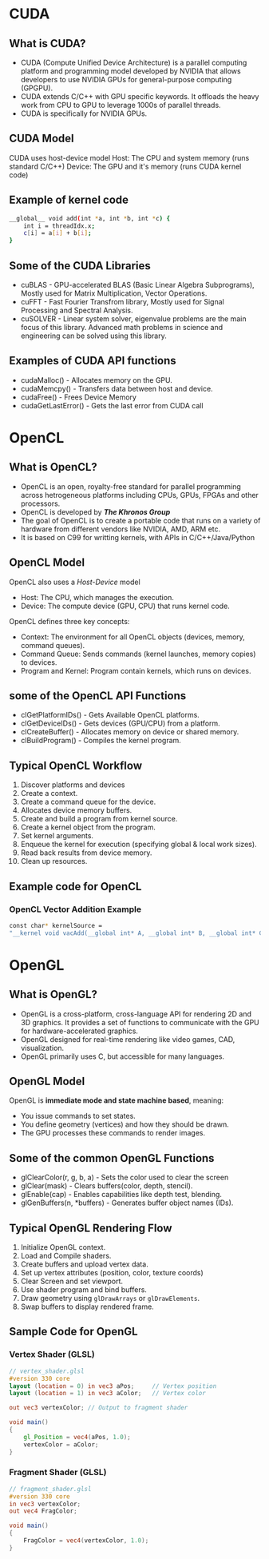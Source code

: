 # CUDA
## What is CUDA?
- CUDA (Compute Unified Device Architecture) is a parallel computing platform and programming model developed by NVIDIA that allows developers to use NVIDIA GPUs for general-purpose computing (GPGPU).
- CUDA extends C/C++ with GPU specific keywords. It offloads the heavy work from CPU to GPU to leverage 1000s of parallel threads.
- CUDA is specifically for NVIDIA GPUs.

## CUDA Model
CUDA uses host-device model
	Host: The CPU and system memory (runs standard C/C++)
	Device: The GPU and it's memory (runs CUDA kernel code)

## Example of kernel code
```bash
__global__ void add(int *a, int *b, int *c) {
	int i = threadIdx.x;
	c[i] = a[i] + b[i];
}
```

## Some of the CUDA Libraries

- cuBLAS - GPU-accelerated BLAS (Basic Linear Algebra Subprograms), Mostly used for Matrix Multiplication, Vector Operations.
- cuFFT - Fast Fourier Transfrom library, Mostly used for Signal Processing and Spectral Analysis.
- cuSOLVER - Linear system solver, eigenvalue problems are the main focus of this library. Advanced math problems in science and engineering can be solved using this library.

## Examples of CUDA API functions
- cudaMalloc() - Allocates memory on the GPU.
- cudaMemcpy() - Transfers data between host and device.
- cudaFree() - Frees Device Memory
- cudaGetLastError() - Gets the last error from CUDA call

# OpenCL
## What is OpenCL?
- OpenCL is an open, royalty-free standard for parallel programming across hetrogeneous platforms including CPUs, GPUs, FPGAs and other processors.
- OpenCL is developed by **_The Khronos Group_**
- The goal of OpenCL is to create a portable code that runs on a variety of hardware from different vendors like NVIDIA, AMD, ARM etc.
- It is based on C99 for writting kernels, with APIs in C/C++/Java/Python

## OpenCL Model
OpenCL also uses a *Host-Device* model
- Host: The CPU, which manages the execution.
- Device: The compute device (GPU, CPU) that runs kernel code.

OpenCL defines three key concepts:
- Context: The environment for all OpenCL objects (devices, memory, command queues).
- Command Queue: Sends commands (kernel launches, memory copies) to devices.
- Program and Kernel: Program contain kernels, which runs on devices.

## some of the OpenCL API Functions
- clGetPlatformIDs() - Gets Available OpenCL platforms.
- clGetDeviceIDs() - Gets devices (GPU/CPU) from a platform.
- clCreateBuffer() - Allocates memory on device or shared memory.
- clBuildProgram() - Compiles the kernel program.

## Typical OpenCL Workflow
1. Discover platforms and devices
2. Create a context.
3. Create a command queue for the device.
4. Allocates device memory buffers.
5. Create and build a program from kernel source.
6. Create a kernel object from the program.
7. Set kernel arguments.
8. Enqueue the kernel for execution (specifying global & local work sizes).
9. Read back results from device memory.
10. Clean up resources.

## Example code for OpenCL
### OpenCL Vector Addition Example
```bash
const char* kernelSource = 
"__kernel void vacAdd(__global int* A, __global int* B, __global int* C) { int id = get_global_id(0);C[id] = A[id] + B[id]; }";
```

# OpenGL
## What is OpenGL?
- OpenGL is a cross-platform, cross-language API for rendering 2D and 3D graphics. It provides a set of functions to communicate with the GPU for hardware-accelerated graphics.
- OpenGL designed for real-time rendering like video games, CAD, visualization.
- OpenGL primarily uses C, but accessible for many languages.

## OpenGL Model
OpenGL is **immediate mode and state machine based**, meaning:
- You issue commands to set states.
- You define geometry (vertices) and how they should be drawn.
- The GPU processes these commands to render images.

## Some of the common OpenGL Functions
- glClearColor(r, g, b, a) - Sets the color used to clear the screen
- glClear(mask) - Clears buffers(color, depth, stencil).
- glEnable(cap) - Enables capabilities like depth test, blending.
- glGenBuffers(n, *buffers) - Generates buffer object names (IDs).

## Typical OpenGL Rendering Flow
1. Initialize OpenGL context.
2. Load and Compile shaders.
3. Create buffers and upload vertex data.
4. Set up vertex attributes (position, color, texture coords)
5. Clear Screen and set viewport.
6. Use shader program and bind buffers.
7. Draw geometry using `glDrawArrays` or `glDrawElements`.
8. Swap buffers to display rendered frame.

## Sample Code for OpenGL
### Vertex Shader (GLSL)
```glsl
// vertex_shader.glsl
#version 330 core
layout (location = 0) in vec3 aPos;     // Vertex position
layout (location = 1) in vec3 aColor;   // Vertex color

out vec3 vertexColor; // Output to fragment shader

void main()
{
    gl_Position = vec4(aPos, 1.0);
    vertexColor = aColor;
}
```

### Fragment Shader (GLSL)
```glsl
// fragment_shader.glsl
#version 330 core
in vec3 vertexColor;
out vec4 FragColor;

void main()
{
    FragColor = vec4(vertexColor, 1.0);
}
```
